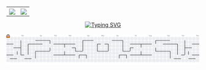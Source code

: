 <!-- <div align="center">
  <img src="https://media.giphy.com/media/M9gbBd9nbDrOTu1Mqx/giphy.gif" width="100"/>
</div> -->

<!-- <div align="center"><img src="https://octodex.github.com/images/NUX_Octodex.gif" width="300"/></div> -->
<!-- <div align="center"><img src="https://octodex.github.com/images/Fintechtocat.png" width="300"/></div> -->
<!-- <div align="center"><img src="https://octodex.github.com/images/scubatocat.png" width="300"/></div> -->
<!-- <div align="center"><img src="https://octodex.github.com/images/murakamicat.png" width="300"/></div> -->
<!-- <div align="center"><img src="https://octodex.github.com/images/heisencat.png" width="300"/></div> -->

<!-- <div align="center">
  <img src="https://octodex.github.com/images/daftpunktocat-thomas.gif" width="300"/>
</div> -->


<table align="center">
<tr>
<td valign="top">
<!-- 第一个卡片：整体数据统计 -->
<a href="https://github.com/anuraghazra/github-readme-stats">
<img align="center" src="https://github-readme-stats.vercel.app/api?username=Microindole&show_icons=true&rank_icon=github" />
</a>
</td>
<td valign="top">
<!-- 第二个卡片：常用语言 -->
<a href="https://github.com/anuraghazra/github-readme-stats">
<img align="center" src="https://github-readme-stats.vercel.app/api/top-langs/?username=Microindole&layout=compact&langs_count=8" />
</a>
</td>
</tr>
</table>



<div align="center">
  <a href="https://git.io/typing-svg">
    <img src="https://readme-typing-svg.herokuapp.com?font=JetBrains+Mono&size=20&pause=1500&color=20B2AA&center=true&vCenter=true&width=435&lines=Hi%2C+I'm+Indole+Yi+%F0%9F%91%8B;aka+Microindole+on+GitHub;A+developer+powered+by+Luo+Tianyi;Always+building%2C+always+learning.&repeat=true" alt="Typing SVG" />
  </a>
</div>

<br>

<!-- <br>

<table align="center" style="border: none;">
<tr style="border: none;">
<td width="55%" valign="top" style="border: none;">
<br>

  ### 🛠️ 我的技能栈 (My Skills)
  <p>
    <a href="#"><img alt="Java" src="https://img.shields.io/badge/Java-ED8B00?style=for-the-badge&logo=openjdk&logoColor=white"/></a>
    <a href="#"><img alt="Spring" src="https://img.shields.io/badge/Spring-6DB33F?style=for-the-badge&logo=spring&logoColor=white"/></a>
    <a href="#"><img alt="Python" src="https://img.shields.io/badge/Python-3776AB?style=for-the-badge&logo=python&logoColor=white"/></a>
    <a href="#"><img alt="C++" src="https://img.shields.io/badge/C%2B%2B-00599C?style=for-the-badge&logo=c%2B%2B&logoColor=white"/></a>
    <a href="#"><img alt="MySQL" src="https://img.shields.io/badge/MySQL-005C84?style=for-the-badge&logo=mysql&logoColor=white"/></a>
    <a href="#"><img alt="Git" src="https://img.shields.io/badge/Git-F05032?style=for-the-badge&logo=git&logoColor=white"/></a>
  </p>

  <br>

  ### 📫 如何联系我 (Contact Me)
  <p>
    <a href="mailto:microindole@gmail.com"><img src="https://img.shields.io/badge/Gmail-D14836?style=for-the-badge&logo=gmail&logoColor=white" /></a>
    <a href="https://space.bilibili.com/505866282"><img src="https://img.shields.io/badge/Bilibili-00A1D6?style=for-the-badge&logo=bilibili&logoColor=white" /></a>
  </p>
  <br> -->


  
  <!-- <img src="https://komarev.com/ghpvc/?username=Microindole&label=Page%20Views&color=brightgreen&style=flat" alt="Page Views"/>

</td>
<td width="45%" valign="top" style="border: none;">

  <a href="https://github.com/anuraghazra/github-readme-stats">
    <img align="center" src="https://github-readme-stats.vercel.app/api?username=Microindole&show_icons=true&rank_icon=github" />
  </a>
  <br><br>
  <a href="https://github.com/anuraghazra/github-readme-stats">
    <img align="center" src="https://github-readme-stats.vercel.app/api/top-langs/?username=Microindole&layout=compact&langs_count=8" />
  </a>

</td>
</tr>
</table> -->

<!-- <div align="center">
  <img src="https://github-profile-trophy.vercel.app/?username=Microindole&row=1&column=7&margin-w=15&margin-h=15" alt="Trophies" />
</div> -->


<!-- <div align="center">
  <img src="https://raw.githubusercontent.com/Microindole/Microindole/output/github-contribution-grid-snake.svg" alt="snake" />
</div> -->

<div align="center">
  <picture>
    <source media="(prefers-color-scheme: dark)" srcset="https://raw.githubusercontent.com/Microindole/Microindole/output/pacman-contribution-graph-dark.svg">
    <source media="(prefers-color-scheme: light)" srcset="https://raw.githubusercontent.com/Microindole/Microindole/output/pacman-contribution-graph.svg">
    <img alt="pacman contribution graph" src="https://raw.githubusercontent.com/Microindole/Microindole/output/pacman-contribution-graph.svg">
  </picture>
</div>
